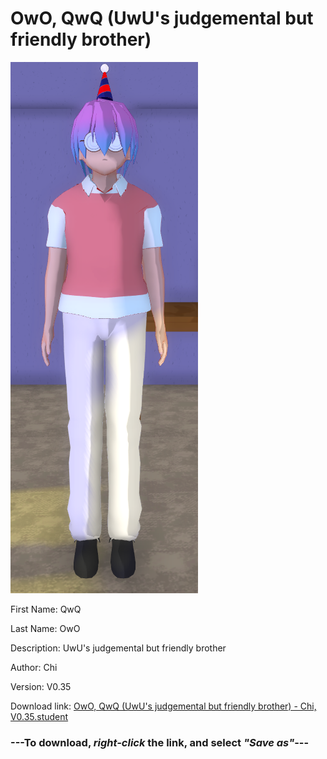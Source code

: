 # OwO, QwQ (UwU's judgemental but friendly brother)

<img src = "https://raw.githubusercontent.com/Arbiter1223/Daigaku-Gurashi-Custom-Students/master/Students/Files/OwO%2C%20QwQ%20(UwU's%20judgemental%20but%20friendly%20brother).png">

First Name: QwQ

Last Name: OwO

Description: UwU's judgemental but friendly brother

Author: Chi

Version: V0.35

Download link: <a href="https://raw.githubusercontent.com/Arbiter1223/Daigaku-Gurashi-Custom-Students/master/Students/Files/OwO%2C%20QwQ%20(UwU's%20judgemental%20but%20friendly%20brother)%20-%20Chi%2C%20V0.35.student">OwO, QwQ (UwU's judgemental but friendly brother) - Chi, V0.35.student</a>

### ---**To download, _right-click_ the link, and select _"Save as"_**---
